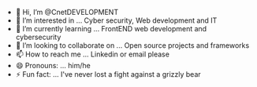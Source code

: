 - 👋 Hi, I’m @CnetDEVELOPMENT
- 👀 I’m interested in ... Cyber security, Web development and IT
- 🌱 I’m currently learning ... FrontEND web development and cybersecurity
- 💞️ I’m looking to collaborate on ... Open source projects and frameworks 
- 📫 How to reach me ... Linkedin or email please 
- 😄 Pronouns: ... him/he
- ⚡ Fun fact: ... I've never lost a fight against a grizzly bear

<!---
QTechDevelopment/QTechDevelopment is a ✨ special ✨ repository because its `README.md` (this file) appears on your GitHub profile.
You can click the Preview link to take a look at your changes.
--->
